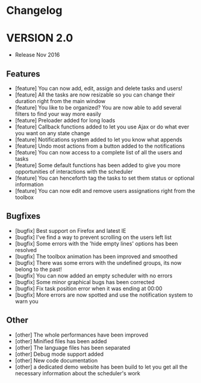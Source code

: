 Changelog
=========

# VERSION 2.0
* Release Nov 2016

## Features
*  [feature] You can now add, edit, assign and delete tasks and users!
*  [feature] All the tasks are now resizable so you can change their duration right from the main window
*  [feature] You like to be organized? You are now able to add several filters to find your way more easily
*  [feature] Preloader added for long loads
*  [feature] Callback functions added to let you use Ajax or do what ever you want on any state change
*  [feature] Notifications system added to let you know what appends
*  [feature] Undo most actions from a button added to the notifications
*  [feature] You can now access to a complete list of all the users and tasks
*  [feature] Some default functions has been added to give you more opportunities of interactions with the scheduler
*  [feature] You can henceforth tag the tasks to set them status or optional information
*  [feature] You can now edit and remove users assignations right from the toolbox

## Bugfixes
* [bugfix] Best support on Firefox and latest IE
* [bugfix] I've find a way to prevent scrolling on the users left list
* [bugfix] Some errors with the 'hide empty lines' options has been resolved
* [bugfix] The toolbox animation has been improved and smoothed
* [bugfix] There was some errors with the undefined groups, its now belong to the past!
* [bugfix] You can now added an empty scheduler with no errors
* [bugfix] Some minor graphical bugs has been corrected
* [bugfix] Fix task position error when it was ending at 00:00
* [bugfix] More errors are now spotted and use  the notification system to warn you

## Other
* [other] The whole performances have been improved
* [other] Minified files has been added
* [other] The language files has been separated
* [other] Debug mode support added
* [other] New code documentation
* [other] a dedicated demo website has been build to let you get all the necessary information about the scheduler's work

